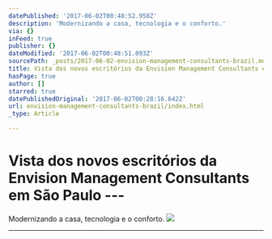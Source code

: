 ```yaml
---
datePublished: '2017-06-02T00:48:52.958Z'
description: 'Modernizando a casa, tecnologia e o conforto.'
via: {}
inFeed: true
publisher: {}
dateModified: '2017-06-02T00:48:51.093Z'
sourcePath: _posts/2017-06-02-envision-management-consultants-brazil.md
title: Vista dos novos escritórios da Envision Management Consultants em São Paulo —
hasPage: true
author: []
starred: true
datePublishedOriginal: '2017-06-02T00:28:16.642Z'
url: envision-management-consultants-brazil/index.html
_type: Article

---
```

# Vista dos novos escritórios da Envision Management Consultants em São Paulo ---

Modernizando a casa, tecnologia e o conforto.
![](https://s3-us-west-2.amazonaws.com/the-grid-img/p/63cfbd70e927e63259ad29352e13bdfb38c3d4ed.jpg)

---